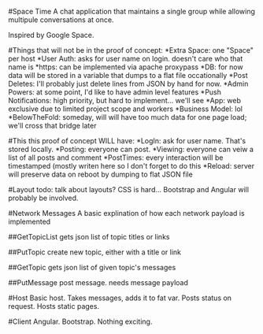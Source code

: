 #Space Time
A chat application that maintains a single group while allowing multipule conversations at once.

Inspired by Google Space.

#Things that will not be in the proof of concept:
*Extra Space: one "Space" per host
*User Auth: asks for user name on login. doesn't care who that name is
*https: can be implemented via apache proxypass
*DB: for now data will be stored in a variable that dumps to a flat file occationally
*Post Deletes: I'll probably just delete lines from JSON by hand for now.
*Admin Powers: at some point, I'd like to have admin level features
*Push Notifications: high priority, but hard to implement... we'll see
*App: web exclusive due to limited project scope and workers
*Business Model: lol
*BelowTheFold: someday, will will have too much data for one page load; we'll cross that bridge later

#This this proof of concept WILL have:
*LogIn: ask for user name. That's stored locally.
*Posting: everyone can post.
*Viewing: everyone can veiw a list of all posts and comment
*PostTimes: every interaction will be timestamped (mostly writen here so I don't forget to do this
*Reload: server will preserve data on reboot by dumping to flat JSON file

#Layout
todo: talk about layouts? CSS is hard... Bootstrap and Angular will probably be involved.

#Network Messages
A basic explination of how each network payload is implemented

##GetTopicList
gets json list of topic titles or links

##PutTopic
create new topic, either with a title or link

##GetTopic
gets json list of given topic's messages

##PutMessage
post message. needs message payload


#Host
Basic host. Takes messages, adds it to fat var. Posts status on request. Hosts static pages.


#Client
Angular. Bootstrap. Nothing exciting. 


